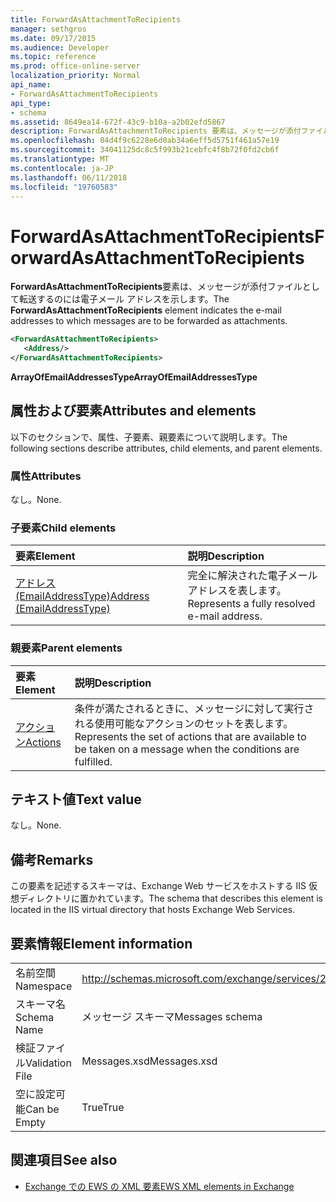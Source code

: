 ```yaml
---
title: ForwardAsAttachmentToRecipients
manager: sethgros
ms.date: 09/17/2015
ms.audience: Developer
ms.topic: reference
ms.prod: office-online-server
localization_priority: Normal
api_name:
- ForwardAsAttachmentToRecipients
api_type:
- schema
ms.assetid: 8649ea14-672f-43c9-b10a-a2b02efd5867
description: ForwardAsAttachmentToRecipients 要素は、メッセージが添付ファイルとして転送するのには電子メール アドレスを示します。
ms.openlocfilehash: 04d4f9c6228e6d0ab34a6eff5d5751f461a57e19
ms.sourcegitcommit: 34041125dc8c5f993b21cebfc4f8b72f0fd2cb6f
ms.translationtype: MT
ms.contentlocale: ja-JP
ms.lasthandoff: 06/11/2018
ms.locfileid: "19760583"
---
```

# <a name="forwardasattachmenttorecipients"></a><span data-ttu-id="1351c-103">ForwardAsAttachmentToRecipients</span><span class="sxs-lookup"><span data-stu-id="1351c-103">ForwardAsAttachmentToRecipients</span></span>

<span data-ttu-id="1351c-104">**ForwardAsAttachmentToRecipients**要素は、メッセージが添付ファイルとして転送するのには電子メール アドレスを示します。</span><span class="sxs-lookup"><span data-stu-id="1351c-104">The **ForwardAsAttachmentToRecipients** element indicates the e-mail addresses to which messages are to be forwarded as attachments.</span></span> 
  
```XML
<ForwardAsAttachmentToRecipients>
   <Address/>
</ForwardAsAttachmentToRecipients>
```

 <span data-ttu-id="1351c-105">**ArrayOfEmailAddressesType**</span><span class="sxs-lookup"><span data-stu-id="1351c-105">**ArrayOfEmailAddressesType**</span></span>
## <a name="attributes-and-elements"></a><span data-ttu-id="1351c-106">属性および要素</span><span class="sxs-lookup"><span data-stu-id="1351c-106">Attributes and elements</span></span>

<span data-ttu-id="1351c-107">以下のセクションで、属性、子要素、親要素について説明します。</span><span class="sxs-lookup"><span data-stu-id="1351c-107">The following sections describe attributes, child elements, and parent elements.</span></span>
  
### <a name="attributes"></a><span data-ttu-id="1351c-108">属性</span><span class="sxs-lookup"><span data-stu-id="1351c-108">Attributes</span></span>

<span data-ttu-id="1351c-109">なし。</span><span class="sxs-lookup"><span data-stu-id="1351c-109">None.</span></span>
  
### <a name="child-elements"></a><span data-ttu-id="1351c-110">子要素</span><span class="sxs-lookup"><span data-stu-id="1351c-110">Child elements</span></span>

|<span data-ttu-id="1351c-111">**要素**</span><span class="sxs-lookup"><span data-stu-id="1351c-111">**Element**</span></span>|<span data-ttu-id="1351c-112">**説明**</span><span class="sxs-lookup"><span data-stu-id="1351c-112">**Description**</span></span>|
|:-----|:-----|
|[<span data-ttu-id="1351c-113">アドレス (EmailAddressType)</span><span class="sxs-lookup"><span data-stu-id="1351c-113">Address (EmailAddressType)</span></span>](address-emailaddresstype.md) <br/> |<span data-ttu-id="1351c-114">完全に解決された電子メール アドレスを表します。</span><span class="sxs-lookup"><span data-stu-id="1351c-114">Represents a fully resolved e-mail address.</span></span>  <br/> |
   
### <a name="parent-elements"></a><span data-ttu-id="1351c-115">親要素</span><span class="sxs-lookup"><span data-stu-id="1351c-115">Parent elements</span></span>

|<span data-ttu-id="1351c-116">**要素**</span><span class="sxs-lookup"><span data-stu-id="1351c-116">**Element**</span></span>|<span data-ttu-id="1351c-117">**説明**</span><span class="sxs-lookup"><span data-stu-id="1351c-117">**Description**</span></span>|
|:-----|:-----|
|[<span data-ttu-id="1351c-118">アクション</span><span class="sxs-lookup"><span data-stu-id="1351c-118">Actions</span></span>](actions.md) <br/> |<span data-ttu-id="1351c-119">条件が満たされるときに、メッセージに対して実行される使用可能なアクションのセットを表します。</span><span class="sxs-lookup"><span data-stu-id="1351c-119">Represents the set of actions that are available to be taken on a message when the conditions are fulfilled.</span></span>  <br/> |
   
## <a name="text-value"></a><span data-ttu-id="1351c-120">テキスト値</span><span class="sxs-lookup"><span data-stu-id="1351c-120">Text value</span></span>

<span data-ttu-id="1351c-121">なし。</span><span class="sxs-lookup"><span data-stu-id="1351c-121">None.</span></span>
  
## <a name="remarks"></a><span data-ttu-id="1351c-122">備考</span><span class="sxs-lookup"><span data-stu-id="1351c-122">Remarks</span></span>

<span data-ttu-id="1351c-123">この要素を記述するスキーマは、Exchange Web サービスをホストする IIS 仮想ディレクトリに置かれています。</span><span class="sxs-lookup"><span data-stu-id="1351c-123">The schema that describes this element is located in the IIS virtual directory that hosts Exchange Web Services.</span></span>
  
## <a name="element-information"></a><span data-ttu-id="1351c-124">要素情報</span><span class="sxs-lookup"><span data-stu-id="1351c-124">Element information</span></span>

|||
|:-----|:-----|
|<span data-ttu-id="1351c-125">名前空間</span><span class="sxs-lookup"><span data-stu-id="1351c-125">Namespace</span></span>  <br/> |http://schemas.microsoft.com/exchange/services/2006/messages  <br/> |
|<span data-ttu-id="1351c-126">スキーマ名</span><span class="sxs-lookup"><span data-stu-id="1351c-126">Schema Name</span></span>  <br/> |<span data-ttu-id="1351c-127">メッセージ スキーマ</span><span class="sxs-lookup"><span data-stu-id="1351c-127">Messages schema</span></span>  <br/> |
|<span data-ttu-id="1351c-128">検証ファイル</span><span class="sxs-lookup"><span data-stu-id="1351c-128">Validation File</span></span>  <br/> |<span data-ttu-id="1351c-129">Messages.xsd</span><span class="sxs-lookup"><span data-stu-id="1351c-129">Messages.xsd</span></span>  <br/> |
|<span data-ttu-id="1351c-130">空に設定可能</span><span class="sxs-lookup"><span data-stu-id="1351c-130">Can be Empty</span></span>  <br/> |<span data-ttu-id="1351c-131">True</span><span class="sxs-lookup"><span data-stu-id="1351c-131">True</span></span>  <br/> |
   
## <a name="see-also"></a><span data-ttu-id="1351c-132">関連項目</span><span class="sxs-lookup"><span data-stu-id="1351c-132">See also</span></span>



- [<span data-ttu-id="1351c-133">Exchange での EWS の XML 要素</span><span class="sxs-lookup"><span data-stu-id="1351c-133">EWS XML elements in Exchange</span></span>](ews-xml-elements-in-exchange.md)

